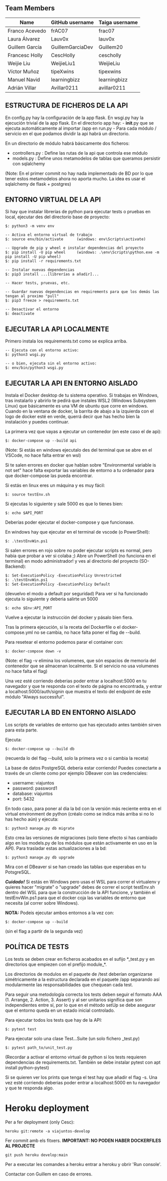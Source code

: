 ## Team Members

| Name | GitHub username | Taiga username |
| --- | --- | --- |
| Franco Acevedo | frAC07 | frac07 |
| Laura Álvarez | Lauv0x | lauv0x |
| Guillem García | GuillemGarciaDev | Guillem20 |
| Francesc Holly | CescHolly | cescholly |
| Weijie Liu | WeijieLiu1 | WeijieLiu |
| Víctor Muñoz | tipeXwins | tipexwins |
| Manuel Navid | learningbizz | learningbizz |
| Adrián Villar | Avillar0211 | avillar0211 |

## ESTRUCTURA DE FICHEROS DE LA API

En config.py hay la configuración de la app flask.
En wsgi.py hay la ejecución trivial de la app flask.
En el directorio app hay:
    - __init__.py que se ejecuta automáticamente al importar /app en run.py
    - Para cada módulo / servicio en el que podamos dividir la api habrá un directorio.

En un directorio de módulo habrá básicamente dos ficheros:
- controllers.py : Define las rutas de la api que controla ese módulo
- models.py : Define unos metamodelos de tablas que queramos persistir con sqlalchemy

(Note: En el primer commit no hay nada implementado de BD por lo que tener estos metamodelos ahora no aporta mucho. La idea es usar el sqlalchemy de flask + postgres)


## ENTORNO VIRTUAL DE LA API

Si hay que instalar librerías de python para ejecutar tests o pruebas en local, ejecutar des del directorio base de proyecto:

```
$: python3 -m venv env

-- Activa el entorno virtual de trabajo
$: source env/bin/activate      (windows: env\Scripts\activate)

-- Upgrade de pip y wheel e instalar dependencias del proyecto
$: pip install -U pip wheel     (windows: .\env\Scripts\python.exe -m pip install -U pip wheel)
$: pip install -r requirements.txt

-- Instalar nuevas dependencias
$: pip3 install ...[librerías a añadir]...

-- Hacer tests, pruevas, etc.

-- Guardar nuevas dependencias en requirements para que los demás las tengan al proximo "pull"
$: pip3 freeze > requirements.txt

-- Desactivar el entorno
$: deactivate
```

## EJECUTAR LA API LOCALMENTE

Primero instala los requirements.txt como se explica arriba.
```
-- Ejecuta con el entorno activo:
$: python3 wsgi.py

-- o bien, ejecuta sin el entorno activo:
$: env/bin/python3 wsgi.py
```

## EJECUTAR LA API EN ENTORNO AISLADO

Instala el Docker desktop de tu sistema operativo.
Si trabajas en Windows, tras instalarlo y abrirlo te pedirá que instales WSL2 (Windows Subsystem Linux) que básicamente es una VM de ubuntu que corre en windows.
Cuando en la ventana de docker, la barrita de abajo a la izquierda con el logo de docker esté en verde, querrá decir que has hecho bien la instalación y puedes continuar.

La primera vez que vayas a ejecutar un contenedor (en este caso el de api):
```
$: docker-compose up --build api
```
(Note: Si estás en windows ejecutalo des del terminal que se abre en el VSCode, no hace falta entrar en wsl)

Si te salen errores en docker que hablan sobre "Environmental variable is not set" hace falta exportar las variables de entorno a tu ordenador para que docker-compose las pueda encontrar.

Si estás en linux eres un máquina y es muy fácil:
```
$: source testEnv.sh
```
Si ejecutas lo siguiente y sale 5000 es que lo tienes bien:
```
$: echo $API_PORT
```
Deberías poder ejecutar el docker-compose y que funcionase.

En windows hay que ejecutar en el terminal de vscode (o PowerShell):
```
$: .\testEnvWin.ps1
```
Si salen errores en rojo sobre no poder ejecutar scripts es normal, pero habia que probar a ver si colaba ;)
Abre un PowerShell (no funciona en el terminal) en modo administrador! y ves al directorio del proyecto (SO-Backend):
```
$: Set-ExecutionPolicy -ExecutionPolicy Unrestricted
$: .\testEnvWin.ps1
$: Set-ExecutionPolicy -ExecutionPolicy Default
```
(devuelvo el modo a default por seguridad)
Para ver si ha funcionado ejecuta lo siguiente y deberia salirte un 5000
```
$: echo $Env:API_PORT
```
Vuelve a ejecutar la instrucción del docker y pásalo bien fiera.

Tras la primera ejecución, si la receta del Dockerfile o el docker-compose.yml no se cambia, no hace falta poner el flag de --build.

Para resetear el entorno podemos parar el container con:
```
$: docker-compose down -v
```
(Note: el flag -v elimina los volumenes, que són espacios de memoria del contenedor que se almacenan localmente. Si el servicio no usa volumenes no hace falta el flag)

Una vez esté corriendo deberias poder entrar a localhost:5000 en tu navegador y que te responda con el texto de página no encontrada, y entrar a localhost:5000/auth/signin que muestra el texto del endpoint de este módulo "Always successful".

## EJECUTAR LA BD EN ENTORNO AISLADO
Los scripts de variables de entorno que has ejecutado antes también sirven para esta parte.

Ejecuta:
```
$: docker-compose up --build db
```
(recuerda lo del flag --build, solo la primera vez o si cambia la receta)

La base de datos PostgreSQL deberia estar corriendo!
Puedes conectarte a través de un cliente como por ejemplo DBeaver con las credenciales:
- username: viajuntos
- password: password1
- database: viajuntos
- port: 5432

En todo caso, para poner al dia la bd con la versión más reciente entra en el virtual environment de python (créalo como se indica más arriba si no lo has hecho aún) y ejecuta:
```
$: python3 manage.py db migrate
```
Esto crea las versiones de migraciones (solo tiene efecto si has cambiado algo en los models.py de los módulos que están activamente en uso en la API).
Para trasladar estas actualizaciones a la bd:
```
$: python3 manage.py db upgrade
```
Mira con el DBeaver si se han creado las tablas que esperabas en tu PotsgreSQL.

***Cuidado!*** Si estás en Windows pero usas el WSL para correr el virtualenv y quieres hacer "migrate" o "upgrade" debes de correr el script testEnv.sh dentro del WSL para que la construcción de la API funcione, y también el testEnvWin.ps1 para que el docker coja las variables de entorno que necesita (al correr sobre Windows).

**NOTA:** Podeis ejecutar ambos entornos a la vez con:
```
$: docker-compose up --build
```
(sin el flag a partir de la segunda vez)

## POLÍTICA DE TESTS

Los tests se deben crear en ficheros acabados en el sufijo \*\_test.py y en directorios que empiezen con el prefijo module\_\*.

Los directorios de modulos en el paquete de /test deberían organizarse simétricamente a la estructura declarada en el paquete /app separando así modularmente las responsabilidades que chequean cada test.

Para seguir una metodología correcta los tests deben seguir el formato AAA (1. Arrange, 2. Action, 3. Assert) y al ser unitarios significa que son independientes entre sí, por lo que en el método setUp se debe asegurar que el entorno queda en un estado inicial controlado.

Para ejecutar todos los tests que hay de la API:
```
$: pytest test
```
Para ejecutar solo una clase Test...Suite (un solo fichero _test.py)
```
$: pytest path_to/unit_test.py
```
(Recordar a activar el entorno virtual de python si los tests requieren dependencias de requirements.txt. También se debe instalar pytest con apt install python-pytest)

Si se quieren ver los prints que tenga el test hay que añadir el flag -s.
Una vez esté corriendo deberias poder entrar a localhost:5000 en tu navegador y que te responda algo.

# Heroku deployment

Per a fer deployment (only Cesc):

```
heroku git:remote -a viajuntos-develop
```

Fer commit amb els fitxers. **IMPORTANT: NO PODEN HABER DOCKERFILES AL PROJECTE**
```
git push heroku develop:main
```

Per a executar les comandes a heroku entrar a heroku y obrir 'Run console'.

Contactar con Guillem en caso de errores.
